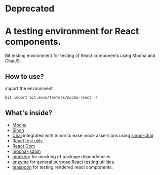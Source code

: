 # Deprecated

# A testing environment for React components.
Bit testing environment for testing of React components using Mocha and ChaiJS.

## How to use?
import the environment
```bash
bit import bit.envs/testers/mocha-react -t
```

## What's inside?
- [Mocha](https://mochajs.org)
- [Sinon](http://sinonjs.org)
- [Chai](http://chaijs.com) integrated with Sinon to ease mock assersions using [sinon-chai](https://github.com/domenic/sinon-chai)
- [React test utils](https://facebook.github.io/react/docs/test-utils.html)
- [React Dom](https://facebook.github.io/react/docs/react-dom.html)
- [mocha-jsdom](https://github.com/rstacruz/mocha-jsdom)
- [mockery](https://github.com/mfncooper/mockery) for mocking of package dependencies.
- [enzyme](https://github.com/airbnb/enzyme) for general purpose React testing utilities.
- [teaspoon](https://github.com/jquense/teaspoon) for testing rendered react components.
